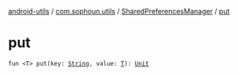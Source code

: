 [android-utils](../../index.md) / [com.sophoun.utils](../index.md) / [SharedPreferencesManager](index.md) / [put](./put.md)

# put

`fun <T> put(key: `[`String`](https://kotlinlang.org/api/latest/jvm/stdlib/kotlin/-string/index.html)`, value: `[`T`](put.md#T)`): `[`Unit`](https://kotlinlang.org/api/latest/jvm/stdlib/kotlin/-unit/index.html)